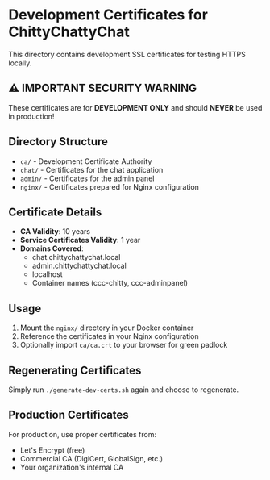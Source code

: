 # Development Certificates for ChittyChattyChat

This directory contains development SSL certificates for testing HTTPS locally.

## ⚠️ IMPORTANT SECURITY WARNING
These certificates are for **DEVELOPMENT ONLY** and should **NEVER** be used in production!

## Directory Structure
- `ca/` - Development Certificate Authority
- `chat/` - Certificates for the chat application
- `admin/` - Certificates for the admin panel
- `nginx/` - Certificates prepared for Nginx configuration

## Certificate Details
- **CA Validity**: 10 years
- **Service Certificates Validity**: 1 year
- **Domains Covered**:
  - chat.chittychattychat.local
  - admin.chittychattychat.local
  - localhost
  - Container names (ccc-chitty, ccc-adminpanel)

## Usage
1. Mount the `nginx/` directory in your Docker container
2. Reference the certificates in your Nginx configuration
3. Optionally import `ca/ca.crt` to your browser for green padlock

## Regenerating Certificates
Simply run `./generate-dev-certs.sh` again and choose to regenerate.

## Production Certificates
For production, use proper certificates from:
- Let's Encrypt (free)
- Commercial CA (DigiCert, GlobalSign, etc.)
- Your organization's internal CA
